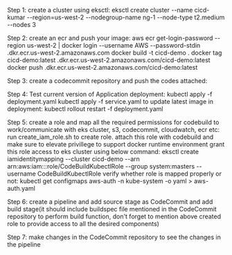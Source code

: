 Step 1:
create a cluster using eksctl:
eksctl create cluster --name cicd-kumar --region=us-west-2 --nodegroup-name ng-1 --node-type
t2.medium --nodes 3


Step 2:
create an ecr and push your image:
aws ecr get-login-password --region us-west-2 | docker login --username AWS --password-stdin
<account no>.dkr.ecr.us-west-2.amazonaws.com
docker build -t cicd-demo .
docker tag cicd-demo:latest <account no>.dkr.ecr.us-west-2.amazonaws.com/cicd-demo:latest
docker push <account no>.dkr.ecr.us-west-2.amazonaws.com/cicd-demo:latest


Step 3:
create a codecommit repository and push the codes attached:


Step 4:
Test current version of Application deployment:
kubectl apply -f deployment.yaml
kubectl apply -f service.yaml
to update latest image in deployment:
kubectl rollout restart -f deployment.yaml


Step 5:
create a role and map all the required permissions for codebuild to work/communicate with eks cluster,
s3, codecommit, cloudwatch, ecr etc:
run create_iam_role.sh to create role. attach this role with codebuild and make sure to elevate privillege
to support docker runtime environment
grant this role access to eks cluster using below command:
eksctl create iamidentitymapping --cluster cicd-demo --arn arn:aws:iam::<account
no>:role/CodeBuildKubectlRole --group system:masters --username CodeBuildKubectlRole
verify whether role is mapped properly or not:
kubectl get configmaps aws-auth -n kube-system -o yaml > aws-auth.yaml


Step 6:
create a pipeline and add source stage as CodeCommit and add build stage(it should include buildspec
file mentioned in the CodeCommit repository to
perform build function, don't forget to mention above created role to provide access to all the desired
components)


Step 7:
make changes in the CodeCommit repository to see the changes in the pipeline
